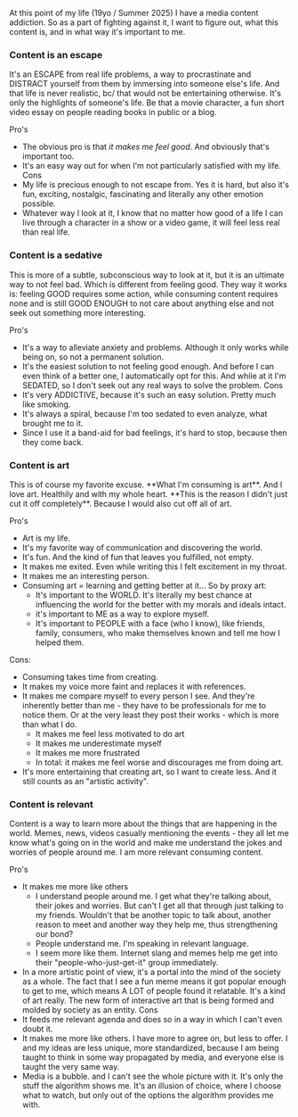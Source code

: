 At this point of my life (19yo / Summer 2025) I have a media content addiction. So as a part of fighting against it, I want to figure out, what this content is, and in what way it's important to me.

<h3>Content is an escape</h3>
It's an ESCAPE from real life problems, a way to procrastinate and DISTRACT yourself from them by immersing into someone else's life. And that life is never realistic, bc/ that would not be entertaining otherwise. It's only the highlights of someone's life. Be that a movie character, a fun short video essay on people reading books in public or a blog. 

Pro's
- The obvious pro is that *it makes me feel good*. And obviously that's important too.
- It's an easy way out for when I'm not particularly satisfied with my life.
Cons
- My life is precious enough to not escape from. Yes it is hard, but also it's fun, exciting, nostalgic, fascinating and literally any other emotion possible.
- Whatever way I look at it, I know that no matter how good of a life I can live through a character in a show or a video game, it will feel less real than real life.
<h3>Content is a sedative</h3>
This is more of a subtle, subconscious way to look at it, but it is an ultimate way to not feel bad. Which is different from feeling good. They way it works is: feeling GOOD requires some action, while consuming content requires none and is still GOOD ENOUGH to not care about anything else and not seek out something more interesting.

Pro's
- It's a way to alleviate anxiety and problems. Although it only works while being on, so not a permanent solution.
- It's the easiest solution to not feeling good enough. And before I can even think of a better one, I automatically opt for this. And while at it I'm SEDATED, so I don't seek out any real ways to solve the problem.
Cons
- It's very ADDICTIVE, because it's such an easy solution. Pretty much like smoking.
- It's always a spiral, because I'm too sedated to even analyze, what brought me to it.
- Since I use it a band-aid for bad feelings, it's hard to stop, because then they come back.

<h3>Content is art</h3>
This is of course my favorite excuse. **What I'm consuming is art**. And I love art. Healthily and with my whole heart. **This is the reason I didn't just cut it off completely**. Because I would also cut off all of art. 

Pro's
- Art is my life.
- It's my favorite way of communication and discovering the world.
- It's fun. And the kind of fun that leaves you fulfilled, not empty.
- It makes me exited. Even while writing this I felt excitement in my throat.
- It makes me an interesting person.
-  Consuming art = learning and getting better at it... So by proxy art:
	- It's important to the WORLD. It's literally my best chance at influencing the world for the better with my morals and ideals intact.
	- it's important to ME as a way to explore myself.
	- It's important to PEOPLE with a face (who I know), like friends, family, consumers, who make themselves known and tell me how I helped them.

Cons:
- Consuming takes time from creating.
- It makes my voice more faint and replaces it with references.
- It makes me compare myself to every person I see. And they're inherently better than me - they have to be professionals for me to notice them. Or at the very least they post their works - which is more than what I do.
	- It makes me feel less motivated to do art
	- It makes me underestimate myself
	- It makes me more frustrated
	- In total: it makes me feel worse and discourages me from doing art.
- It's more entertaining that creating art, so I want to create less. And it still counts as an "artistic activity".


<h3>Content is relevant</h3>

Content is a way to learn more about the things that are happening in the world. Memes, news, videos casually mentioning the events - they all let me know what's going on in the world and make me understand the jokes and worries of people around me. I am more relevant consuming content.

Pro's
- It makes me more like others
	- I understand people around me. I get what they're talking about, their jokes and worries. But can't I get all that through just talking to my friends. Wouldn't that be another topic to talk about, another reason to meet and another way they help me, thus strengthening our bond?
	- People understand me. I'm speaking in relevant language.
	- I seem more like them. Internet slang and memes help me get into their "people-who-just-get-it" group immediately. 
- In a more artistic point of view, it's a portal into the mind of the society as a whole. The fact that I see a fun meme means it got popular enough to get to me, which means A LOT of people found it relatable. It's a kind of art really. The new form of interactive art that is being formed and molded by society as an entity.
Cons
- It feeds me relevant agenda and does so in a way in which I can't even doubt it.
- It makes me more like others. I have more to agree on, but less to offer. I and my ideas are less unique, more standardized, because I am being taught to think in some way propagated by media, and everyone else is taught the very same way. 
- Media is a bubble. and I can't see the whole picture with it. It's only the stuff the algorithm shows me. It's an illusion of choice, where I choose what to watch, but only out of the options the algorithm provides me with.